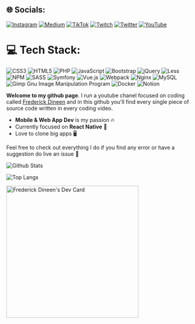 ## 🌐 Socials:
[![Instagram](https://img.shields.io/badge/Instagram-%23E4405F.svg?logo=Instagram&logoColor=white)](https://instagram.com/donwolfonline) [![Medium](https://img.shields.io/badge/Medium-12100E?logo=medium&logoColor=white)](https://medium.com/@donwolfonline) [![TikTok](https://img.shields.io/badge/TikTok-%23000000.svg?logo=TikTok&logoColor=white)](https://tiktok.com/@donwolfonline) [![Twitch](https://img.shields.io/badge/Twitch-%239146FF.svg?logo=Twitch&logoColor=white)](https://twitch.tv/donwolfonline) [![Twitter](https://img.shields.io/badge/Twitter-%231DA1F2.svg?logo=Twitter&logoColor=white)](https://twitter.com/donwolfonline) [![YouTube](https://img.shields.io/badge/YouTube-%23FF0000.svg?logo=YouTube&logoColor=white)](https://youtube.com/@donwolfonline) 

# 💻 Tech Stack:
![CSS3](https://img.shields.io/badge/css3-%231572B6.svg?style=for-the-badge&logo=css3&logoColor=white) ![HTML5](https://img.shields.io/badge/html5-%23E34F26.svg?style=for-the-badge&logo=html5&logoColor=white) ![PHP](https://img.shields.io/badge/php-%23777BB4.svg?style=for-the-badge&logo=php&logoColor=white) ![JavaScript](https://img.shields.io/badge/javascript-%23323330.svg?style=for-the-badge&logo=javascript&logoColor=%23F7DF1E) ![Bootstrap](https://img.shields.io/badge/bootstrap-%23563D7C.svg?style=for-the-badge&logo=bootstrap&logoColor=white) ![jQuery](https://img.shields.io/badge/jquery-%230769AD.svg?style=for-the-badge&logo=jquery&logoColor=white) ![Less](https://img.shields.io/badge/less-2B4C80?style=for-the-badge&logo=less&logoColor=white) ![NPM](https://img.shields.io/badge/NPM-%23000000.svg?style=for-the-badge&logo=npm&logoColor=white) ![SASS](https://img.shields.io/badge/SASS-hotpink.svg?style=for-the-badge&logo=SASS&logoColor=white) ![Symfony](https://img.shields.io/badge/symfony-%23000000.svg?style=for-the-badge&logo=symfony&logoColor=white) ![Vue.js](https://img.shields.io/badge/vuejs-%2335495e.svg?style=for-the-badge&logo=vuedotjs&logoColor=%234FC08D) ![Webpack](https://img.shields.io/badge/webpack-%238DD6F9.svg?style=for-the-badge&logo=webpack&logoColor=black) ![Nginx](https://img.shields.io/badge/nginx-%23009639.svg?style=for-the-badge&logo=nginx&logoColor=white) ![MySQL](https://img.shields.io/badge/mysql-%2300f.svg?style=for-the-badge&logo=mysql&logoColor=white) ![Gimp Gnu Image Manipulation Program](https://img.shields.io/badge/Gimp-657D8B?style=for-the-badge&logo=gimp&logoColor=FFFFFF) ![Docker](https://img.shields.io/badge/docker-%230db7ed.svg?style=for-the-badge&logo=docker&logoColor=white) ![Notion](https://img.shields.io/badge/Notion-%23000000.svg?style=for-the-badge&logo=notion&logoColor=white)








**Welcome to my github page**. I run a youtube chanel focused on coding called [Frederick Dineen](https://www.youtube.com/@donwolfonline) and in this github you'll find every single piece of source code written in every coding video.

-  **Mobile & Web App Dev** is my passion 🔥
-  Currently focused on **React Native** 📱
-  Love to clone big apps 🖥️

Feel free to check out everything I do  if you find any error or have a suggestion do live an issue 🚩

![Github Stats](https://github-readme-stats.vercel.app/api?username=donwolfonline&count_private=true&show_icons=true&include_all_commits=true)

![Top Langs](https://github-readme-stats.vercel.app/api/top-langs/?username=donwolfonline&hide=TeX&layout=compact)


<!---
donwolfonline/donwolfonline is a ✨ special ✨ repository because its `README.md` (this file) appears on your GitHub profile.
You can click the Preview link to take a look at your changes.
--->

<a href="https://app.daily.dev/donwolfonline"><img src="https://api.daily.dev/devcards/21bed44163a14920857bf4822b882887.png?r=0rp" width="350" alt="Frederick Dineen's Dev Card"/></a>

